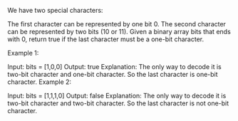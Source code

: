 We have two special characters:

The first character can be represented by one bit 0.
The second character can be represented by two bits (10 or 11).
Given a binary array bits that ends with 0, return true if the last character must be a one-bit character.

 

Example 1:

Input: bits = [1,0,0]
Output: true
Explanation: The only way to decode it is two-bit character and one-bit character.
So the last character is one-bit character.
Example 2:

Input: bits = [1,1,1,0]
Output: false
Explanation: The only way to decode it is two-bit character and two-bit character.
So the last character is not one-bit character.